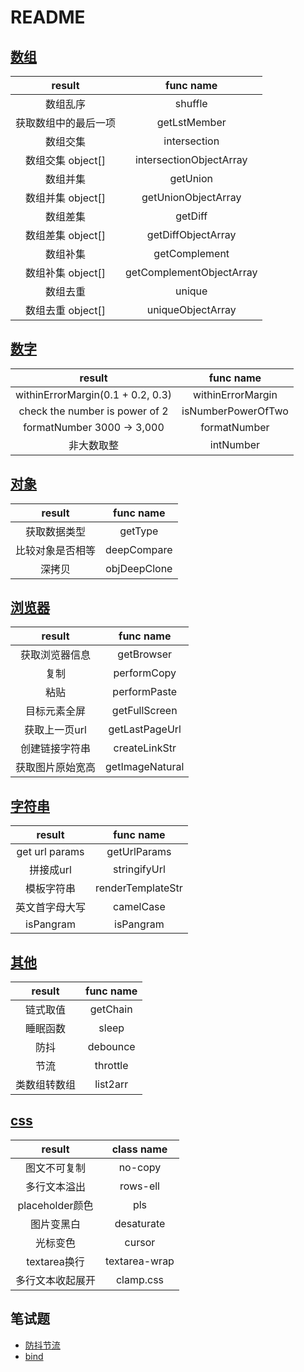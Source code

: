 # README

## [数组](./src/arr/index.js)
|        result        |        func name         |
| :------------------: | :----------------------: |
|       数组乱序       |         shuffle          |
| 获取数组中的最后一项 |       getLstMember       |
|       数组交集       |       intersection       |
|  数组交集 object[]   | intersectionObjectArray  |
|       数组并集       |         getUnion         |
|  数组并集 object[]   |   getUnionObjectArray    |
|       数组差集       |         getDiff          |
|  数组差集 object[]   |    getDiffObjectArray    |
|       数组补集       |      getComplement       |
|  数组补集 object[]   | getComplementObjectArray |
|       数组去重       |          unique          |
|  数组去重 object[]   |    uniqueObjectArray     |

## [数字](./src/num/index.js)
|              result               |     func name      |
| :-------------------------------: | :----------------: |
| withinErrorMargin(0.1 + 0.2, 0.3) | withinErrorMargin  |
|  check the number is power of 2   | isNumberPowerOfTwo |
|    formatNumber 3000 -> 3,000     |    formatNumber    |
|            非大数取整             |     intNumber      |


## [对象](./src/obj/index.js)
|      result      |  func name   |
| :--------------: | :----------: |
|   获取数据类型   |   getType    |
| 比较对象是否相等 | deepCompare  |
|      深拷贝      | objDeepClone |

## [浏览器](./src/browser/index.js)
|      result      |    func name    |
| :--------------: | :-------------: |
|  获取浏览器信息  |   getBrowser    |
|       复制       |   performCopy   |
|       粘贴       |  performPaste   |
|   目标元素全屏   |  getFullScreen  |
|  获取上一页url   | getLastPageUrl  |
|  创建链接字符串  |  createLinkStr  |
| 获取图片原始宽高 | getImageNatural |


## [字符串](./src/str/index.js)
|     result     |     func name     |
| :------------: | :---------------: |
| get url params |   getUrlParams    |
|   拼接成url    |   stringifyUrl    |
|   模板字符串   | renderTemplateStr |
| 英文首字母大写 |     camelCase     |
|   isPangram    |     isPangram     |

## [其他](./src/other/index.js)
|    result    | func name |
| :----------: | :-------: |
|   链式取值   | getChain  |
|   睡眠函数   |   sleep   |
|     防抖     | debounce  |
|     节流     | throttle  |
| 类数组转数组 | list2arr  |

## [css](./util.css)
|      result      |  class name   |
| :--------------: | :-----------: |
|   图文不可复制   |    no-copy    |
|   多行文本溢出   |   rows-ell    |
| placeholder颜色  |      pls      |
|    图片变黑白    |  desaturate   |
|     光标变色     |    cursor     |
|   textarea换行   | textarea-wrap |
| 多行文本收起展开 |   clamp.css   |

## 笔试题
- [防抖节流](./src/interview-code/throttle&debounce)
- [bind](./src/interview-code/myBind)